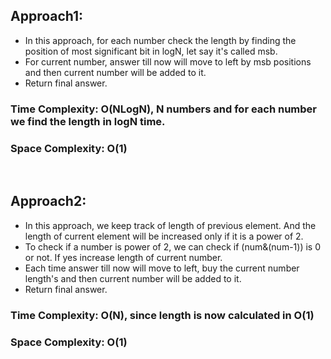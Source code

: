 ## Approach1:
* In this approach, for each number check the length by finding the position of most significant bit in logN, let say it's called msb.
* For current number, answer till now will move to left by msb positions and then current number will be added to it.
* Return final answer.
​
### Time Complexity: O(NLogN), N numbers and for each number we find the length in logN time.
### Space Complexity: O(1)
​
## Approach2:
* In this approach, we keep track of length of previous element. And the length of current element will be increased only if it is a power of 2.
* To check if a number is power of 2, we can check if (num&(num-1)) is 0 or not. If yes increase length of current number.
* Each time answer till now will move to left, buy the current number length's and then current number will be added to it.
* Return final answer.
​
### Time Complexity: O(N), since length is now calculated in O(1)
### Space Complexity: O(1)